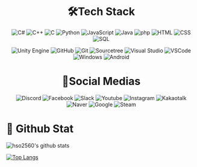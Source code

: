 
<h1 align = "center">🛠Tech Stack</h1>
<p align="center">
 <img alt="C#" src="https://custom-icon-badges.demolab.com/badge/C%23-%23239120.svg?logo=cshrp&logoColor=white"/>
 <img alt="C++" src="https://img.shields.io/badge/C++-00599C?style=flat-square&logo=CPLUSPLUS&logoColor=white"/>
 <img alt="C" src="https://img.shields.io/badge/C-00599C?style=flat-square&logo=C&logoColor=white"/>
 <img alt="Python" src ="https://img.shields.io/badge/Python-3CBCBC?&style=flat-square&logo=PYTHON&logoColor=white"/>
 <img alt="JavaScript" src ="https://img.shields.io/badge/Java Script-FFC31E?&style=flat-square&logo=JAVASCRIPT&logoColor=white"/>
 <img alt="Java" src ="https://img.shields.io/badge/Java-%23ED8B00.svg?logo=openjdk&logoColor=white"/>
 <img alt="php" src = "https://img.shields.io/badge/php-%23777BB4.svg?&logo=php&logoColor=white"/>
 <img alt="HTML" src = "https://img.shields.io/badge/HTML-%23E34F26.svg?logo=html5&logoColor=white"/>
 <img alt="CSS" src = "https://img.shields.io/badge/CSS-1572B6?logo=css3&logoColor=fff"/>
 <img alt="SQL" src = "https://img.shields.io/badge/MySQL-4479A1?logo=mysql&logoColor=fff"/>
</p>

<p align="center">
<img alt="Unity Engine" src="https://img.shields.io/badge/Unity-FFFFFF?style=flat-square&logo=UNITY&logoColor=black"/>
<img alt="GitHub" src="https://img.shields.io/badge/GitHub-181717?style=flat-square&logo=GITHUB&logoColor=white"/>
<img alt="Git" src="https://img.shields.io/badge/Git-F05032?style=flat-square&logo=GIT&logoColor=white"/>
<img alt="Sourcetree" src="https://img.shields.io/badge/Sourcetree-0052CC?style=flat-square&logo=SOURCETREE&logoColor=white"/>
<img alt="Visual Studio" src="https://custom-icon-badges.demolab.com/badge/Visual%20Studio-5C2D91.svg?&logo=visual-studio&logoColor=white"/>
<img alt="VSCode" src="https://custom-icon-badges.demolab.com/badge/Visual%20Studio%20Code-0078d7.svg?logo=vsc&logoColor=white"/>
<img alt="Windows" src="https://custom-icon-badges.demolab.com/badge/Windows-0078D6?logo=windows11&logoColor=white"/>
<img alt="Android" src="https://img.shields.io/badge/Android-3DDC84?logo=android&logoColor=white"/>
</p>

<h1 align = "center">📱Social Medias</h1>
<p align="center">
 <img alt="Discord" src="https://img.shields.io/badge/Discord-%235865F2.svg?&logo=discord&logoColor=white"/>
 <img alt="Facebook" src="https://img.shields.io/badge/Facebook-%231877F2.svg?logo=Facebook&logoColor=white"/>
 <img alt="Slack" src="https://img.shields.io/badge/Slack-4A154B?logo=slack&logoColor=fff"/>
 <img alt="Youtube" src="https://img.shields.io/badge/YouTube-%23FF0000.svg?logo=YouTube&logoColor=white"/>
 <img alt="Instagram" src="https://img.shields.io/badge/Instagram-%23C45FDD.svg?logo=Instagram&logoColor=white"/>
 <img alt="Kakaotalk" src="https://img.shields.io/badge/Kakaotalk-%23FFDC3C.svg?logo=Kakaotalk&logoColor=white"/>
 <img alt="Naver" src="https://img.shields.io/badge/Naver-%235EC75E.svg?logo=Naver&logoColor=white"/>
 <img alt="Google" src="https://img.shields.io/badge/Google-4285F4?logo=google&logoColor=white"/>
 <img alt="Steam" src="https://img.shields.io/badge/Steam-%23000000.svg?logo=steam&logoColor=white"/>
</p>
 
 <h1 align = "left">🔭 Github Stat</h1>
 
![hso2560's github stats](https://github-readme-stats.vercel.app/api?username=hso2560&show_icons=true)

[![Top Langs](https://github-readme-stats.vercel.app/api/top-langs/?username=hso2560&langs_count=8&layout=compact)](https://github.com/hso2560/github-readme-stats)

<!--
**hansangsu45/hansangsu45** is a ✨ _special_ ✨ repository because its `README.md` (this file) appears on your GitHub profile.

Here are some ideas to get you started:

- 🔭 I’m currently working on ...
- 🌱 I’m currently learning ...
- 👯 I’m looking to collaborate on ...
- 🤔 I’m looking for help with ...
- 💬 Ask me about ...
- 📫 How to reach me: ...
- 😄 Pronouns: ...
- ⚡ Fun fact: ...
-->
